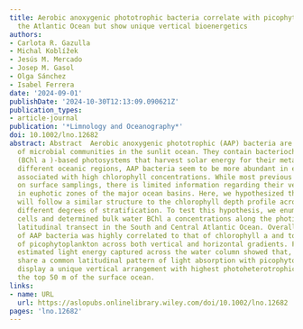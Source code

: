 ```yaml
---
title: Aerobic anoxygenic phototrophic bacteria correlate with picophytoplankton across
  the Atlantic Ocean but show unique vertical bioenergetics
authors:
- Carlota R. Gazulla
- Michal Koblížek
- Jesús M. Mercado
- Josep M. Gasol
- Olga Sánchez
- Isabel Ferrera
date: '2024-09-01'
publishDate: '2024-10-30T12:13:09.090621Z'
publication_types:
- article-journal
publication: '*Limnology and Oceanography*'
doi: 10.1002/lno.12682
abstract: Abstract  Aerobic anoxygenic phototrophic (AAP) bacteria are a common part
  of microbial communities in the sunlit ocean. They contain bacteriochlorophyll a
  (BChl a )-based photosystems that harvest solar energy for their metabolism. Across
  different oceanic regions, AAP bacteria seem to be more abundant in eutrophic areas,
  associated with high chlorophyll concentrations. While most previous studies focused
  on surface samplings, there is limited information regarding their vertical distribution
  in euphotic zones of the major ocean basins. Here, we hypothesized that AAP bacteria
  will follow a similar structure to the chlorophyll depth profile across areas with
  different degrees of stratification. To test this hypothesis, we enumerated AAP
  cells and determined bulk water BChl a concentrations along the photic zone of a
  latitudinal transect in the South and Central Atlantic Ocean. Overall, the distribution
  of AAP bacteria was highly correlated to that of chlorophyll a and to the abundance
  of picophytoplankton across both vertical and horizontal gradients. Furthermore,
  estimated light energy captured across the water column showed that, while AAP bacteria
  share a common latitudinal pattern of light absorption with picophytoplankton, they
  display a unique vertical arrangement with highest photoheterotrophic activity in
  the top 50 m of the surface ocean.
links:
- name: URL
  url: https://aslopubs.onlinelibrary.wiley.com/doi/10.1002/lno.12682
pages: 'lno.12682'
---
```

